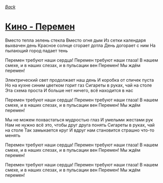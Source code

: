 ###### [Back](../Readme.md)
# [Кино - Перемен](tabs.md)

Вместо тепла зелень стекла
Вместо огня дым
Из сетки календаря выхвачен день
Красное солнце сгорает дотла
День догорает с ним
На пылающий город падает тень

Перемен требуют наши сердца!
Перемен требуют наши глаза!
В нашем смехе, и в наших слезах, и в пульсации вен
Перемен! Мы ждём перемен!

Электрический свет продолжает наш день
И коробка от спичек пуста
Но на кухне синим цветком горит газ
Сигареты в руках, чай на столе
Эта схема проста
И больше нет ничего, всё находится в нас

Перемен требуют наши сердца!
Перемен требуют наши глаза!
В нашем смехе, и в наших слезах, и в пульсации вен
Перемен! Мы ждём перемен!

Мы не можем похвастаться мудростью глаз
И умелыми жестами рук
Нам не нужно всё это, чтобы друг друга понять
Сигареты в руках, чай на столе
Так замыкается круг
И вдруг нам становится страшно что-то менять

Перемен требуют наши сердца!
Перемен требуют наши глаза!
В нашем смехе, и в наших слезах, и в пульсации вен
Перемен! Мы ждём перемен!

Перемен требуют наши сердца!
Перемен требуют наши глаза!
В нашем смехе, и в наших слезах, и в пульсации вен
Перемен! Мы ждём перемен!